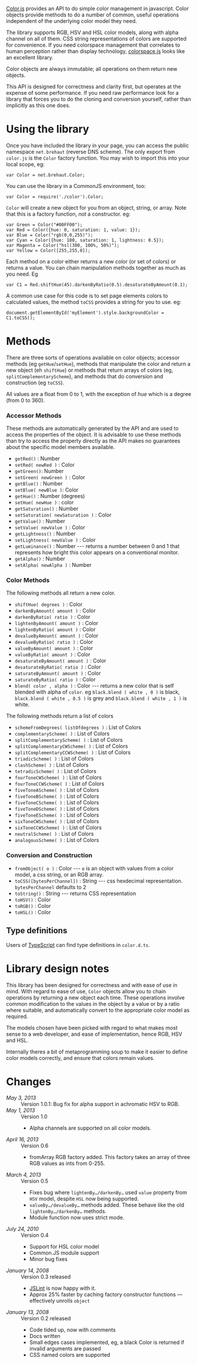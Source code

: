 <script language="javascript" src="https://raw.github.com/brehaut/color-js/master/color.js"></script>
<a href="http://media.brehaut.net/files/color.js">Color.js</a> provides an API to do simple color management in javascript. Color objects provide methods to do a number of common, useful operations independent of the underlying color model they need. 

The library supports RGB, HSV and HSL color models, along with alpha channel on all of them. CSS string representations of colors are supported for convenience. If you need colorspace management that correlates to human perception rather than display technology, [colorspace.js](http://boronine.com/colorspaces.js/) looks like an excellent library.

Color objects are always immutable; all operations on them return new objects.

This API is designed for correctness and clarity first, but operates at the expense of some performance. If you need raw performance look for a library that forces you to do the cloning and conversion yourself, rather than implicitly as this one does.

# Using the library 

Once you have included the library in your page, you can access the public namespace `net.brehaut` (reverse DNS scheme). The only export from `color.js` is the `Color` factory function. You may wish 
to import this into your local scope, eg:
  
    var Color = net.brehaut.Color;

You can use the library in a CommonJS environment, too:

    var Color = require('./color').Color;

`Color` will create a new object for you from an object, string, or array. Note that this is a factory function, _not_ a constructor. eg:

    var Green = Color("#00FF00");
    var Red = Color({hue: 0, saturation: 1, value: 1});
    var Blue = Color("rgb(0,0,255)");
    var Cyan = Color({hue: 180, saturation: 1, lightness: 0.5});
    var Magenta = Color("hsl(300, 100%, 50%)");
    var Yellow = Color([255,255,0]);

Each method on a color either returns a new color (or set of colors) or returns a value. You can chain manipulation methods together as much as you need. Eg

    var C1 = Red.shiftHue(45).darkenByRatio(0.5).desaturateByAmount(0.1);

A common use case for this code is to set page elements colors to calculated values, the method `toCSS` provides a string for you to use. eg:

    document.getElementById('myElement').style.backgroundColor = C1.toCSS();

# Methods

There are three sorts of operations available on color objects; accessor methods (eg `getHue`/`setHue`), methods that manipulate the color and return a new object (eh `shiftHue`)  or methods that return arrays of colors (eg, `splitComplementaryScheme`), and methods that do conversion and construction (eg `toCSS`).

All values are a float from 0 to 1, with the exception of _hue_ which is a degree (from 0 to 360). 

### Accessor Methods
These methods are automatically generated by the API and are used to access the properties of the object. It is advisable to use these methods than try to access the property directly as the API makes no guarantees about the specific model members available. 

 * `getRed()` : Number
 * `setRed( newRed )` : Color
 * `getGreen()`: Number 
 * `setGreen( newGreen )` : Color
 * `getBlue()` : Number
 * `setBlue( newBlue )`: Color
 * `getHue()` : Number (degrees)
 * `setHue( newHue )` : color
 * `getSaturation()` : Number
 * `setSaturation( newSaturation )` : Color
 * `getValue()` : Number
 * `setValue( newValue )` : Color
 * `getLightness()` : Number
 * `setLightness( newValue )` : Color
 * `getLuminance()` : Number --- returns a number between 0 and 1 that represents how bright this color appears on a conventional monitor.
 * `getAlpha()` : Number
 * `setAlpha( newAlpha )` : Number 

### Color Methods

The following methods all return a new color.

 * `shiftHue( degrees )` : Color
 * `darkenByAmount( amount )` : Color
 * `darkenByRatio( ratio )` : Color
 * `lightenByAmount( amount )` : Color
 * `lightenByRatio( amount )` : Color
 * `devalueByAmount( amount )` : Color
 * `devalueByRatio( ratio )` : Color
 * `valueByAmount( amount )` : Color
 * `valueByRatio( amount )` : Color
 * `desaturateByAmount( amount )` : Color
 * `desaturateByRatio( ratio )` : Color
 * `saturateByAmount( amount )` : Color
 * `saturateByRatio( ratio )` : Color
 * `blend( color , alpha )` : Color --- returns a new color that is self blended with alpha of `color`. eg `black.blend ( white , 0 )` is black, `black.blend ( white , 0.5 )` is grey and `black.blend ( white , 1 )` is white.

The following methods return a list of colors

 * `schemeFromDegrees( listOfdegrees )` : List of Colors 
 * `complementaryScheme( )` : List of Colors 
 * `splitComplementaryScheme( )` : List of Colors 
 * `splitComplementaryCWScheme( )` : List of Colors 
 * `splitComplementaryCCWScheme( )` : List of Colors 
 * `triadicScheme( )` : List of Colors 
 * `clashScheme( )` : List of Colors 
 * `tetradicScheme( )` : List of Colors 
 * `fourToneCWScheme( )` : List of Colors 
 * `fourToneCCWScheme( )` : List of Colors 
 * `fiveToneAScheme( )` : List of Colors
 * `fiveToneBScheme( )` : List of Colors
 * `fiveToneCScheme( )` : List of Colors
 * `fiveToneDScheme( )` : List of Colors
 * `fiveToneEScheme( )` : List of Colors   
 * `sixToneCWScheme( )` : List of Colors 
 * `sixToneCCWScheme( )` : List of Colors 
 * `neutralScheme( )` : List of Colors 
 * `analogousScheme( )` : List of Colors 

### Conversion and Construction

 * `fromObject( o )` : Color --- `o` is an object with values from a color model, a css string, or an RGB array.
 * `toCSS([bytesPerChannel])` : String --- css hexdecimal representation. `bytesPerChannel` defaults to 2
 * `toString()` : String --- returns CSS representation
 * `toHSV()` : Color
 * `toRGB()` : Color
 * `toHSL()` : Color

## Type definitions

Users of [TypeScript](http://typescriptlang.org/) can find type definitions in `color.d.ts`.

# Library design notes

This library has been designed for correctness and with ease of use in mind. With regard to ease of use, `Color` objects allow you to chain operations by returning a new object each time. These operations involve common modification to the values in the object by a value or by a ratio where suitable, and automatically convert to the appropriate color model as required. 

The models chosen have been picked with regard to what makes most sense to a web developer, and ease of implementation, hence RGB, HSV and HSL.

Internally theres a bit of metaprogramming soup to make it easier to define color models correctly, and ensure that colors remain values. 

# Changes

<dl>  
  <dt><em>May 3, 2013</em></dt>
  <dd>Version 1.0.1: Bug fix for alpha support in achromatic HSV to RGB.</dd>
  
  <dt><em>May 1, 2013</em></dt>
  <dd>Version 1.0
    <ul>
      <li>Alpha channels are supported on all color models.</li>
    </ul>
  </dd>
    
  <dt><em>April 16, 2013</em></dt>
  <dd>Version 0.6
    <ul>
      <li>fromArray RGB factory added. This factory takes an array of three RGB values as ints from 0-255.</li>
   </ul>
</dd>    
    
  <dt><em>March 4, 2013</em></dt>
  <dd>Version 0.5
    <ul>
      <li>Fixes bug where <code>lightenBy…/darkenBy…</code> used <code>value</code> property from <code>HSV</code> model, despite <code>HSL</code> now being supported.</li>
      <li><code>valueBy…/devalueBy…</code> methods added. These behave like the old <code>lightenBy…/darkenBy…</code> methods.</li>
      <li>Module function now uses strict mode.</li> 
    </ul>
  </dd>
    
  <dt><em>July 24, 2010</em></dt>
  <dd>Version 0.4
    <ul>
      <li>Support for HSL color model</li>
      <li>Common.JS module support</li>
      <li>Minor bug fixes</li>
    </ul>
  </dd>

    
 <dt><em>January 14, 2008</em></dt>
 <dd>Version 0.3 released
   <ul>
     <li><a href="http://www.jslint.com">JSLint</a> is now happy with it.</li>
     <li>Approx 25% faster by caching factory constructor functions &mdash; effectively unrolls <code>object</code></li>
   </ul>
 </dd>

 <dt><em>January 13, 2008</em></dt>
 <dd>Version 0.2 released 
   <ul>
     <li>Code tided up, now with comments</li>
     <li>Docs written</li>
     <li>
           Small edges cases implemented, eg, a black Color is returned if invalid arguments are 
           passed
     </li>
     <li>CSS named colors are supported</li>
   </ul>
 </dd>
</dl>
</dl>

<script language="javascript" src="http://media.brehaut.net/contrib/json2.js"></script>
<script language="javascript" src="http://media.brehaut.net/contrib/jquery/jquery.js"></script>
<script language="javascript" src="http://media.brehaut.net/files/color.js"></script>
<script language="javascript" src="http://media.brehaut.net/j/code/test-color.js"></script>

